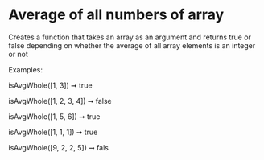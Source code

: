 # Average of all numbers of array 
Creates a function that takes an array as an argument and returns true or false depending on whether the average of all array elements is an integer or not

Examples:

isAvgWhole([1, 3]) ➞ true

isAvgWhole([1, 2, 3, 4]) ➞ false

isAvgWhole([1, 5, 6]) ➞ true

isAvgWhole([1, 1, 1]) ➞ true

isAvgWhole([9, 2, 2, 5]) ➞ fals
